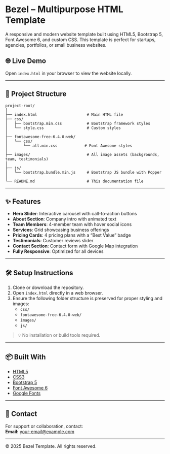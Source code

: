 # Bezel – Multipurpose HTML Template

A responsive and modern website template built using HTML5, Bootstrap 5, Font Awesome 6, and custom CSS. This template is perfect for startups, agencies, portfolios, or small business websites.

## 🌐 Live Demo
Open `index.html` in your browser to view the website locally.

---

## 📁 Project Structure

```
project-root/
│
├── index.html                      # Main HTML file
├── css/
│   ├── bootstrap.min.css           # Bootstrap framework styles
│   └── style.css                   # Custom styles
│
├── fontawesome-free-6.4.0-web/
│   └── css/
│       └── all.min.css            # Font Awesome styles
│
├── images/                         # All image assets (backgrounds, team, testimonials)
│
├── js/
│   └── bootstrap.bundle.min.js     # Bootstrap JS bundle with Popper
│
└── README.md                       # This documentation file
```

---

## ✨ Features

- **Hero Slider**: Interactive carousel with call-to-action buttons
- **About Section**: Company intro with animated text
- **Team Members**: 4-member team with hover social icons
- **Services**: Grid showcasing business offerings
- **Pricing Cards**: 4 pricing plans with a “Best Value” badge
- **Testimonials**: Customer reviews slider
- **Contact Section**: Contact form with Google Map integration
- **Fully Responsive**: Optimized for all devices

---

## 🛠️ Setup Instructions

1. Clone or download the repository.
2. Open `index.html` directly in a web browser.
3. Ensure the following folder structure is preserved for proper styling and images:
   - `css/`
   - `fontawesome-free-6.4.0-web/`
   - `images/`
   - `js/`

> 💡 No installation or build tools required.

---

## 📦 Built With

- [HTML5](https://developer.mozilla.org/en-US/docs/Web/Guide/HTML/HTML5)
- [CSS3](https://developer.mozilla.org/en-US/docs/Web/CSS)
- [Bootstrap 5](https://getbootstrap.com/)
- [Font Awesome 6](https://fontawesome.com/)
- [Google Fonts](https://fonts.google.com/)

---

## 📧 Contact

For support or collaboration, contact:  
**Email:** your-email@example.com

---

© 2025 Bezel Template. All rights reserved.
